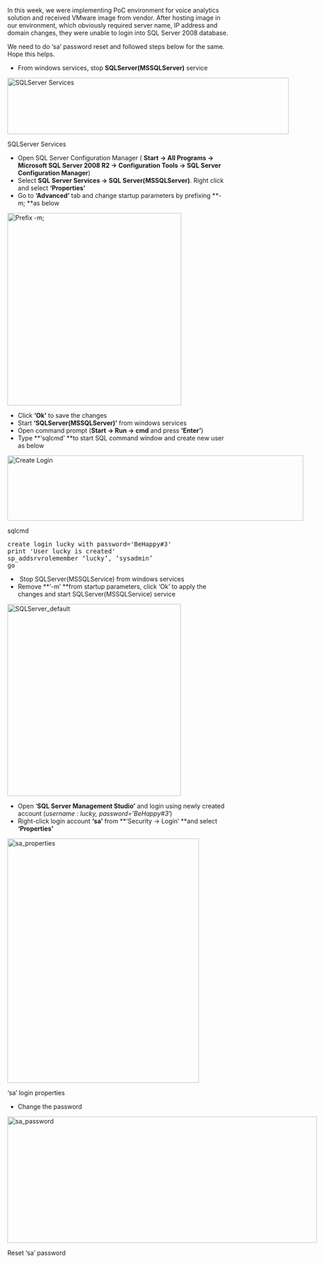 
In this week, we were implementing PoC environment for voice analytics solution and received VMware image from vendor. After hosting image in our environment, which obviously required server name, IP address and domain changes, they were unable to login into SQL Server 2008 database.

We need to do &#8216;sa&#8217; password reset and followed steps below for the same. Hope this helps.

  * From windows services, stop **SQLServer(MSSQLServer)** service

<div id="attachment_4791" style="width: 646px" class="wp-caption aligncenter">
  <a href="http://localhost/newlakshmikanth3/wp-content/uploads/2014/12/SQL_Server_Services_001.png"><img aria-describedby="caption-attachment-4791" class="wp-image-4791 size-full" src="http://localhost/newlakshmikanth3/wp-content/uploads/2014/12/SQL_Server_Services_001.png" alt="SQLServer Services" width="636" height="127" srcset="http://localhost/newlakshmikanth3/wp-content/uploads/2014/12/SQL_Server_Services_001.png 636w, http://localhost/newlakshmikanth3/wp-content/uploads/2014/12/SQL_Server_Services_001-300x60.png 300w" sizes="(max-width: 636px) 100vw, 636px" /></a>
  
  <p id="caption-attachment-4791" class="wp-caption-text">
    SQLServer Services
  </p>
</div>

  * Open SQL Server Configuration Manager ( **Start -> All Programs -> Microsoft SQL Server 2008 R2 -> Configuration Tools -> SQL Server Configuration Manager**)
  * Select **SQL Server Services -> SQL Server(MSSQLServer)**. Right click and select **&#8216;Properties&#8217;**
  * Go to **&#8216;Advanced&#8217;** tab and change startup parameters by prefixing **-m; **as below

[<img class="aligncenter size-full wp-image-4781" src="http://localhost/newlakshmikanth3/wp-content/uploads/2014/12/SQLServer_Properties_001.png" alt="Prefix -m;" width="393" height="434" srcset="http://localhost/newlakshmikanth3/wp-content/uploads/2014/12/SQLServer_Properties_001.png 393w, http://localhost/newlakshmikanth3/wp-content/uploads/2014/12/SQLServer_Properties_001-272x300.png 272w" sizes="(max-width: 393px) 100vw, 393px" />](http://localhost/newlakshmikanth3/wp-content/uploads/2014/12/SQLServer_Properties_001.png)

  * Click **&#8216;Ok&#8217;** to save the changes
  * Start **&#8216;SQLServer(MSSQLServer)&#8217;** from windows services
  * Open command prompt (**Start -> Run -> cmd** and press **&#8216;Enter&#8217;**)
  * Type **&#8216;sqlcmd&#8217; **to start SQL command window and create new user as below

<div id="attachment_4701" style="width: 679px" class="wp-caption aligncenter">
  <a href="http://localhost/newlakshmikanth3/wp-content/uploads/2014/12/CreateLogin.png"><img aria-describedby="caption-attachment-4701" class="wp-image-4701 size-full" src="http://localhost/newlakshmikanth3/wp-content/uploads/2014/12/CreateLogin.png" alt="Create Login" width="669" height="147" srcset="http://localhost/newlakshmikanth3/wp-content/uploads/2014/12/CreateLogin.png 669w, http://localhost/newlakshmikanth3/wp-content/uploads/2014/12/CreateLogin-300x66.png 300w" sizes="(max-width: 669px) 100vw, 669px" /></a>
  
  <p id="caption-attachment-4701" class="wp-caption-text">
    sqlcmd
  </p>
</div>

<pre class="lang:tsql decode:true " title="Create Login">create login lucky with password='BeHappy#3'
print 'User lucky is created'
sp_addsrvrolemember ‘lucky’, ‘sysadmin’
go
</pre>

  *  Stop SQLServer(MSSQLService) from windows services
  * Remove **&#8216;-m&#8217; **from startup parameters, click &#8216;Ok&#8217; to apply the changes and start SQLServer(MSSQLService) service

[<img class="aligncenter size-full wp-image-4741" src="http://localhost/newlakshmikanth3/wp-content/uploads/2014/12/SQLServer_default.png" alt="SQLServer_default" width="392" height="433" srcset="http://localhost/newlakshmikanth3/wp-content/uploads/2014/12/SQLServer_default.png 392w, http://localhost/newlakshmikanth3/wp-content/uploads/2014/12/SQLServer_default-272x300.png 272w" sizes="(max-width: 392px) 100vw, 392px" />](http://localhost/newlakshmikanth3/wp-content/uploads/2014/12/SQLServer_default.png)

  * Open &#8216;**SQL Server Management Studio&#8217;** and login using newly created account (_username : lucky, password=&#8217;BeHappy#3&#8242;_)
  * Right-click login account **&#8216;sa&#8217;** from **&#8216;Security -> Login&#8217; **and select **&#8216;Properties&#8217;**

<div id="attachment_4721" style="width: 443px" class="wp-caption aligncenter">
  <a href="http://localhost/newlakshmikanth3/wp-content/uploads/2014/12/sa_properties.png"><img aria-describedby="caption-attachment-4721" class="wp-image-4721 " src="http://localhost/newlakshmikanth3/wp-content/uploads/2014/12/sa_properties.png" alt="sa_properties" width="433" height="551" /></a>
  
  <p id="caption-attachment-4721" class="wp-caption-text">
    &#8216;sa&#8217; login properties
  </p>
</div>

  * Change the password

<div id="attachment_4711" style="width: 710px" class="wp-caption aligncenter">
  <img aria-describedby="caption-attachment-4711" class="wp-image-4711 size-full" src="http://localhost/newlakshmikanth3/wp-content/uploads/2014/12/sa_password.png" alt="sa_password" width="700" height="285" srcset="http://localhost/newlakshmikanth3/wp-content/uploads/2014/12/sa_password.png 700w, http://localhost/newlakshmikanth3/wp-content/uploads/2014/12/sa_password-300x122.png 300w" sizes="(max-width: 700px) 100vw, 700px" />
  
  <p id="caption-attachment-4711" class="wp-caption-text">
    Reset &#8216;sa&#8217; password
  </p>
</div>